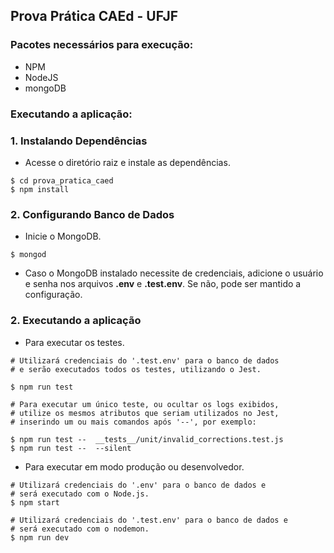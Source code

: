 ## Prova Prática CAEd - UFJF

### Pacotes necessários para execução:

- NPM
- NodeJS
- mongoDB


### Executando a aplicação:

### 1. **Instalando Dependências**

- Acesse o diretório raiz e instale as dependências.

```Shell
$ cd prova_pratica_caed
$ npm install
```

### 2. **Configurando Banco de Dados**

- Inicie o MongoDB.
```Shell
$ mongod
```
- Caso o MongoDB instalado necessite de credenciais, adicione o usuário e senha nos arquivos __.env__ e __.test.env__. Se não, pode ser mantido a configuração. 


### 2. **Executando a aplicação**

- Para executar os testes.

```Shell
# Utilizará credenciais do '.test.env' para o banco de dados
# e serão executados todos os testes, utilizando o Jest.

$ npm run test

# Para executar um único teste, ou ocultar os logs exibidos,
# utilize os mesmos atributos que seriam utilizados no Jest,
# inserindo um ou mais comandos após '--', por exemplo:

$ npm run test --  __tests__/unit/invalid_corrections.test.js
$ npm run test --  --silent

```

- Para executar em modo produção ou desenvolvedor.

```Shell
# Utilizará credenciais do '.env' para o banco de dados e
# será executado com o Node.js.
$ npm start 

# Utilizará credenciais do '.test.env' para o banco de dados e
# será executado com o nodemon.
$ npm run dev 
```
